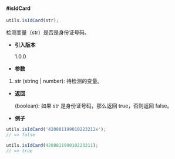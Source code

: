 <!-- markdownlint-disable-next-line -->
#### #isIdCard

```javascript
utils.isIdCard(str);
```

检测变量（str）是否是身份证号码。

- **引入版本**

    1.0.0

- **参数**

1. str (string | number): 待检测的变量。

- **返回**

    (boolean): 如果 str 是身份证号码，那么返回 true，否则返回 false。

- **例子**

```javascript
utils.isIdCard('420881199010223212x');
// => false

utils.isIdCard(420881199010223211);
// => true
```
